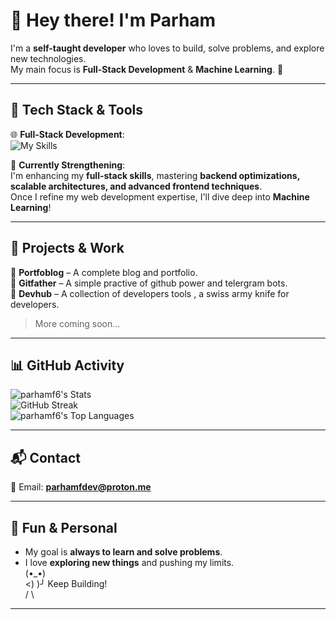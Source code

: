 # 👋 Hey there! I'm Parham  

I'm a **self-taught developer** who loves to build, solve problems, and explore new technologies.  
My main focus is **Full-Stack Development** & **Machine Learning**. 🚀  

---

## 🔧 Tech Stack & Tools  
🌐 **Full-Stack Development**:  
![My Skills](https://skillicons.dev/icons?i=py,js,django,fastapi,bash,linux,docker,regex,html,css,tailwind,react,figma,git,github,md,&perline=4)

<!--
![Python](https://img.shields.io/badge/Python-3776AB?style=for-the-badge&logo=python&logoColor=white)  
![JavaScript](https://img.shields.io/badge/JavaScript-F7DF1E?style=for-the-badge&logo=javascript&logoColor=black)  
![React](https://img.shields.io/badge/React-61DAFB?style=for-the-badge&logo=react&logoColor=black)  
![Django](https://img.shields.io/badge/Django-092E20?style=for-the-badge&logo=django&logoColor=white)  
![FastAPI](https://img.shields.io/badge/FastAPI-009688?style=for-the-badge&logo=fastapi&logoColor=white)  
![PostgreSQL](https://img.shields.io/badge/PostgreSQL-316192?style=for-the-badge&logo=postgresql&logoColor=white)  
-->
📌 **Currently Strengthening**:  
I'm enhancing my **full-stack skills**, mastering **backend optimizations, scalable architectures, and advanced frontend techniques**.  
Once I refine my web development expertise, I'll dive deep into **Machine Learning**!  

---

## 🚀 Projects & Work  
🔹 **Portfoblog**  – A complete blog and portfolio.  
🔹 **Gitfather** – A simple practive of github power and telergram bots.  
🔹 **Devhub** – A collection of developers tools , a swiss army knife for developers.  
> More coming soon...  

---

## 📊 GitHub Activity

![parhamf6's Stats](https://github-readme-stats.vercel.app/api?username=parhamf6&theme=dark&hide_border=false&include_all_commits=true&count_private=true&card_width=495 )<br/>
![GitHub Streak](https://nirzak-streak-stats.vercel.app/?user=parhamf6&theme=dark&hide_border=false)<br/>
![parhamf6's Top Languages](https://github-readme-stats.vercel.app/api/top-langs/?username=parhamf6&theme=dark&hide_border=false&include_all_commits=true&count_private=true&layout=compact&card_width=495)

<!--
![parhamf6's Stats](https://github-readme-stats.vercel.app/api?username=parhamf6&theme=dark&show_icons=true&hide_border=false&count_private=true&card_width=495 )<br>
[![GitHub Streak](https://streak-stats.demolab.com?user=parhamf6&theme=dark)](https://git.io/streak-stats)<br>
![parhamf6's Top Languages](https://github-readme-stats.vercel.app/api/top-langs/?username=parhamf6&theme=dark&show_icons=true&hide_border=false&layout=compact&card_width=495)
-->
<!--
![Top Languages](https://github-readme-stats.vercel.app/api/top-langs/?username=parhamf6&layout=compact&theme=dark)  
-->

---

## 📬 Contact  
📧 Email: **parhamfdev@proton.me**  

---

## 🎯 Fun & Personal  
- My goal is **always to learn and solve problems**.  
- I love **exploring new things** and pushing my limits.  
  (•_•)   
 <)   )╯  Keep Building!  
  /  \   

---



